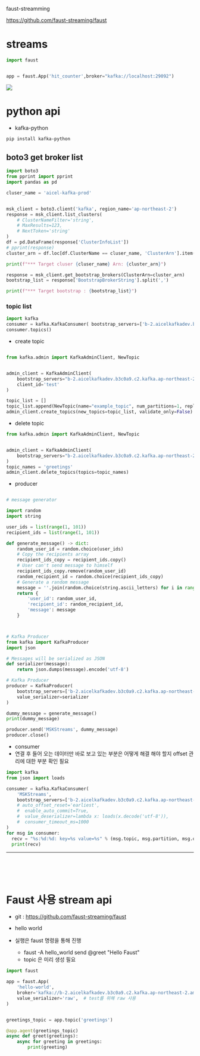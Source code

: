 

faust-streamming

https://github.com/faust-streaming/faust



# streams 
```py
import faust 


app = faust.App('hit_counter',broker="kafka://localhost:29092")


```


![](https://cdn.confluent.io/wp-content/uploads/integrations-with-apache-kafka-768x503.png)






# python api
- kafka-python
```bash
pip install kafka-python
```

## boto3 get broker list
```py
import boto3
from pprint import pprint
import pandas as pd

cluser_name = 'aicel-kafka-prod'


msk_client = boto3.client('kafka', region_name='ap-northeast-2')
response = msk_client.list_clusters(
    # ClusterNameFilter='string',
    # MaxResults=123,
    # NextToken='string'
)
df = pd.DataFrame(response['ClusterInfoList'])
# pprint(response)
cluster_arn = df.loc[df.ClusterName == cluser_name, 'ClusterArn'].item()

print(f"*** Target cluser {cluser_name} Arn: {cluster_arn}")

response = msk_client.get_bootstrap_brokers(ClusterArn=cluster_arn)
bootstrap_list = response['BootstrapBrokerString'].split(',')

print(f"*** Target bootstrap : {bootstrap_list}")

```
###  topic list 
```py
import kafka
consumer = kafka.KafkaConsumer( bootstrap_servers=['b-2.aicelkafkadev.b3c0a9.c2.kafka.ap-northeast-2.amazonaws.com:9092'])
consumer.topics()
```

- create topic
```py

from kafka.admin import KafkaAdminClient, NewTopic


admin_client = KafkaAdminClient(
    bootstrap_servers="b-2.aicelkafkadev.b3c0a9.c2.kafka.ap-northeast-2.amazonaws.com:9092", 
    client_id='test'
)

topic_list = []
topic_list.append(NewTopic(name="example_topic", num_partitions=1, replication_factor=1))
admin_client.create_topics(new_topics=topic_list, validate_only=False)


```  
- delete topic
```py
from kafka.admin import KafkaAdminClient, NewTopic


admin_client = KafkaAdminClient(
    bootstrap_servers="b-2.aicelkafkadev.b3c0a9.c2.kafka.ap-northeast-2.amazonaws.com:9092"
)
topic_names = 'greetings'
admin_client.delete_topics(topics=topic_names)
```



- producer
```py

# message generator

import random 
import string 

user_ids = list(range(1, 101))
recipient_ids = list(range(1, 101))

def generate_message() -> dict:
    random_user_id = random.choice(user_ids)
    # Copy the recipients array
    recipient_ids_copy = recipient_ids.copy()
    # User can't send message to himself
    recipient_ids_copy.remove(random_user_id)
    random_recipient_id = random.choice(recipient_ids_copy)
    # Generate a random message
    message = ''.join(random.choice(string.ascii_letters) for i in range(32))
    return {
        'user_id': random_user_id,
        'recipient_id': random_recipient_id,
        'message': message
    }



# Kafka Producer
from kafka import KafkaProducer
import json

# Messages will be serialized as JSON 
def serializer(message):
    return json.dumps(message).encode('utf-8')

# Kafka Producer
producer = KafkaProducer(
    bootstrap_servers=['b-2.aicelkafkadev.b3c0a9.c2.kafka.ap-northeast-2.amazonaws.com:9092'],
    value_serializer=serializer
)

dummy_message = generate_message()
print(dummy_message)

producer.send('MSKStreams', dummy_message)
producer.close()

```

- consumer 
- 연결 후 들어 오는 데이터만 바로 보고 있는 부분은 어떻게 해결 해야 할지 offset 관리에 대한 부분 확인 필요 
```py
import kafka
from json import loads

consumer = kafka.KafkaConsumer(
    'MSKStreams',
    bootstrap_servers=['b-2.aicelkafkadev.b3c0a9.c2.kafka.ap-northeast-2.amazonaws.com:9092'],
    # auto_offset_reset='earliest',
    #  enable_auto_commit=True,
    #  value_deserializer=lambda x: loads(x.decode('utf-8')),
    #  consumer_timeout_ms=1000
)
for msg in consumer:
  recv = "%s:%d:%d: key=%s value=%s" % (msg.topic, msg.partition, msg.offset, msg.key, msg.value)
  print(recv)
```



- - -
<br>
<br>
<br>

# Faust 사용 stream api 
- git : https://github.com/faust-streaming/faust

- hello world
- 실행은 faust 명령을 통해 진행
  - faust -A hello_world send @greet "Hello Faust"
  - topic 은 미리 생성 필요 
```py
import faust

app = faust.App(
    'hello-world',
    broker='kafka://b-2.aicelkafkadev.b3c0a9.c2.kafka.ap-northeast-2.amazonaws.com:9092',
    value_serializer='raw',  # test를 위해 raw 사용 
)


greetings_topic = app.topic('greetings')

@app.agent(greetings_topic)
async def greet(greetings):
    async for greeting in greetings:
        print(greeting)
```





